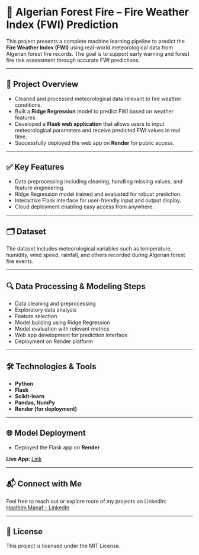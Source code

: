 # 🌲 Algerian Forest Fire – Fire Weather Index (FWI) Prediction

This project presents a complete machine learning pipeline to predict the **Fire Weather Index (FWI)** using real-world meteorological data from Algerian forest fire records. The goal is to support early warning and forest fire risk assessment through accurate FWI predictions.

---

## 📌 Project Overview
- Cleaned and processed meteorological data relevant to fire weather conditions.  
- Built a **Ridge Regression** model to predict FWI based on weather features.  
- Developed a **Flask web application** that allows users to input meteorological parameters and receive predicted FWI values in real time.  
- Successfully deployed the web app on **Render** for public access.

---

## ✅ Key Features
- Data preprocessing including cleaning, handling missing values, and feature engineering.  
- Ridge Regression model trained and evaluated for robust prediction.  
- Interactive Flask interface for user-friendly input and output display.  
- Cloud deployment enabling easy access from anywhere.

---

## 🗂 Dataset
The dataset includes meteorological variables such as temperature, humidity, wind speed, rainfall, and others recorded during Algerian forest fire events.

---

## 🔍 Data Processing & Modeling Steps
- Data cleaning and preprocessing  
- Exploratory data analysis  
- Feature selection  
- Model building using Ridge Regression  
- Model evaluation with relevant metrics  
- Web app development for prediction interface  
- Deployment on Render platform

---

## 🛠 Technologies & Tools
- **Python**  
- **Flask**  
- **Scikit-learn**  
- **Pandas, NumPy**  
- **Render (for deployment)**  

---

## 🌐 Model Deployment 
- Deployed the Flask app on **Render**

**Live App:**
[Link](https://algerian-forest-fire-ml-prediction.onrender.com/predictdata) 

---

## 📬 Connect with Me
Feel free to reach out or explore more of my projects on LinkedIn:  
[Haathim Manaf - LinkedIn](https://www.linkedin.com/in/haathim-manaf)

---

## 📜 License
This project is licensed under the MIT License.
